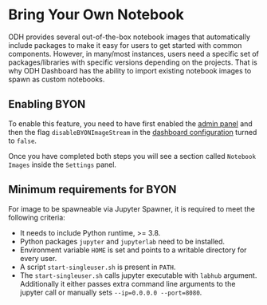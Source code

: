 <!-- TODO: Clean up & add to feature documentation -->

# Bring Your Own Notebook

ODH provides several out-of-the-box notebook images that automatically include packages to make it easy for users to get started with common components. However, in many/most instances, users need a specific set of packages/libraries with specific versions depending on the projects. That is why ODH Dashboard has the ability to import existing notebook images to spawn as custom notebooks.

## Enabling BYON

To enable this feature, you need to have first enabled the [admin panel](admin-dashboard.md) and then the flag `disableBYONImageStream` in the [dashboard configuration](dashboard-config.md) turned to `false`.

Once you have completed both steps you will see a section called `Notebook Images` inside the `Settings` panel.

## Minimum requirements for BYON

For image to be spawneable via Jupyter Spawner, it is required to meet the following criteria:

* It needs to include Python runtime,  >= 3.8.
* Python packages `jupyter` and `jupyterlab` need to be installed.
* Environment variable `HOME` is set and points to a writable directory for every user.
* A script `start-singleuser.sh` is present in `PATH`.
* The `start-singleuser.sh` calls jupyter executable with `labhub` argument. Additionally it either passes extra command line arguments to the jupyter call or manually sets `--ip=0.0.0.0 --port=8080`.
